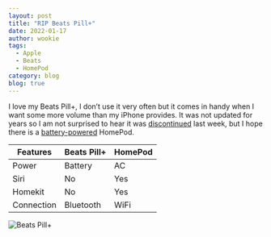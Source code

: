 ```yaml
---
layout: post
title: "RIP Beats Pill+"
date: 2022-01-17
author: wookie
tags:
  - Apple
  - Beats
  - HomePod
category: blog
blog: true
---
```


I love my Beats Pill+, I don’t use it very often but it comes in handy when I want some more volume than my iPhone provides. It was not updated for years so I am not surprised to hear it was [discontinued](https://9to5mac.com/2022/01/10/apple-discontinues-beats-pill-plus/) last week, but I hope there is a [battery-powered](https://appleinsider.com/articles/22/01/16/apple-once-prototyped-homepod-with-battery-power?utm_source=&utm_medium=&utm_campaign=RSS) HomePod. 


| Features | Beats Pill+ | HomePod |
| --------- | ------  | ----------|
| Power | Battery | AC |
| Siri | No | Yes |
| Homekit | No | Yes |
| Connection | Bluetooth | WiFi |


![Beats Pill+](http://s3.us-east-1.amazonaws.com/wookieweblog-files/beatspillplus.jpeg)